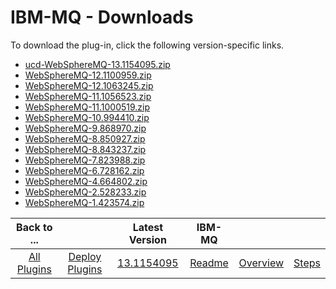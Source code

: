
# IBM-MQ - Downloads

To download the plug-in, click the following version-specific links.

- [ucd-WebSphereMQ-13.1154095.zip](https://raw.githubusercontent.com/UrbanCode/IBM-UCD-PLUGINS/main/files/WebSphereMQ/ucd-WebSphereMQ-13.1154095.zip)
- [WebSphereMQ-12.1100959.zip](https://raw.githubusercontent.com/UrbanCode/IBM-UCD-PLUGINS/main/files/WebSphereMQ/WebSphereMQ-12.1100959.zip)
- [WebSphereMQ-12.1063245.zip](https://raw.githubusercontent.com/UrbanCode/IBM-UCD-PLUGINS/main/files/WebSphereMQ/WebSphereMQ-12.1063245.zip)
- [WebSphereMQ-11.1056523.zip](https://raw.githubusercontent.com/UrbanCode/IBM-UCD-PLUGINS/main/files/WebSphereMQ/WebSphereMQ-11.1056523.zip)
- [WebSphereMQ-11.1000519.zip](https://raw.githubusercontent.com/UrbanCode/IBM-UCD-PLUGINS/main/files/WebSphereMQ/WebSphereMQ-11.1000519.zip)
- [WebSphereMQ-10.994410.zip](https://raw.githubusercontent.com/UrbanCode/IBM-UCD-PLUGINS/main/files/WebSphereMQ/WebSphereMQ-10.994410.zip)
- [WebSphereMQ-9.868970.zip](https://raw.githubusercontent.com/UrbanCode/IBM-UCD-PLUGINS/main/files/WebSphereMQ/WebSphereMQ-9.868970.zip)
- [WebSphereMQ-8.850927.zip](https://raw.githubusercontent.com/UrbanCode/IBM-UCD-PLUGINS/main/files/WebSphereMQ/WebSphereMQ-8.850927.zip)
- [WebSphereMQ-8.843237.zip](https://raw.githubusercontent.com/UrbanCode/IBM-UCD-PLUGINS/main/files/WebSphereMQ/WebSphereMQ-8.843237.zip)
- [WebSphereMQ-7.823988.zip](https://raw.githubusercontent.com/UrbanCode/IBM-UCD-PLUGINS/main/files/WebSphereMQ/WebSphereMQ-7.823988.zip)
- [WebSphereMQ-6.728162.zip](https://raw.githubusercontent.com/UrbanCode/IBM-UCD-PLUGINS/main/files/WebSphereMQ/WebSphereMQ-6.728162.zip)
- [WebSphereMQ-4.664802.zip](https://raw.githubusercontent.com/UrbanCode/IBM-UCD-PLUGINS/main/files/WebSphereMQ/WebSphereMQ-4.664802.zip)
- [WebSphereMQ-2.528233.zip](https://raw.githubusercontent.com/UrbanCode/IBM-UCD-PLUGINS/main/files/WebSphereMQ/WebSphereMQ-2.528233.zip)
- [WebSphereMQ-1.423574.zip](https://raw.githubusercontent.com/UrbanCode/IBM-UCD-PLUGINS/main/files/WebSphereMQ/WebSphereMQ-1.423574.zip)

|Back to ...||Latest Version|IBM-MQ |||
| :---: | :---: | :---: | :---: | :---: | :---: |
|[All Plugins](../../index.md)|[Deploy Plugins](../README.md)|[13.1154095](https://raw.githubusercontent.com/UrbanCode/IBM-UCD-PLUGINS/main/files/WebSphereMQ/ucd-WebSphereMQ-13.1154095.zip)|[Readme](README.md)|[Overview](overview.md)|[Steps](steps.md)|
